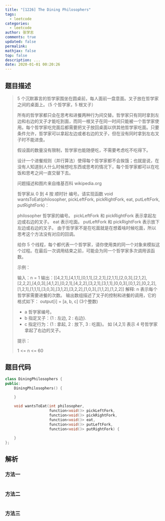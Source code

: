 ```yaml
---
title: "[1226] The Dining Philosophers"
tags:
  - leetcode
categories:
  - leetcode
author: 张学志
comments: true
updated: false
permalink:
mathjax: false
top: false
description: ...
date: 2020-01-01 00:20:26
---
```


## 题目描述

> 5 个沉默寡言的哲学家围坐在圆桌前，每人面前一盘意面。叉子放在哲学家之间的桌面上。（5 个哲学家，5 根叉子） 
> 
> 所有的哲学家都只会在思考和进餐两种行为间交替。哲学家只有同时拿到左边和右边的叉子才能吃到面，而同一根叉子在同一时间只能被一个哲学家使用。每个哲学家吃完面后都需要把叉子放回桌面以供其他哲学家吃面。只要条件允许，哲学家可以拿起左边或者右边的叉子，但在没有同时拿到左右叉子时不能进食。 
> 
> 假设面的数量没有限制，哲学家也能随便吃，不需要考虑吃不吃得下。 
> 
> 设计一个进餐规则（并行算法）使得每个哲学家都不会挨饿；也就是说，在没有人知道别人什么时候想吃东西或思考的情况下，每个哲学家都可以在吃饭和思考之间一直交替下去。 
> 
> 
> 
> 问题描述和图片来自维基百科 wikipedia.org 
> 
> 
> 
> 哲学家从 0 到 4 按 顺时针 编号。请实现函数 void wantsToEat(philosopher, pickLeftFork, pickRightFork, eat, putLeftFork, putRightFork)： 
> 
> 
> philosopher 哲学家的编号。 
> pickLeftFork 和 pickRightFork 表示拿起左边或右边的叉子。 
> eat 表示吃面。 
> putLeftFork 和 pickRightFork 表示放下左边或右边的叉子。 
> 由于哲学家不是在吃面就是在想着啥时候吃面，所以思考这个方法没有对应的回调。 
> 
> 
> 给你 5 个线程，每个都代表一个哲学家，请你使用类的同一个对象来模拟这个过程。在最后一次调用结束之前，可能会为同一个哲学家多次调用该函数。 
> 
> 
> 
> 示例： 
> 
> 
> 输入：n = 1
> 输出：[[4,2,1],[4,1,1],[0,1,1],[2,2,1],[2,1,1],[2,0,3],[2,1,2],[2,2,2],[4,0,3],[4,1,2],[0,2,1],[4,2,2],[3,2,1],[3,1,1],[0,0,3],[0,1,2],[0,2,2],[1,2,1],[1,1,1],[3,0,3],[3,1,2],[3,2,2],[1,0,3],[1,1,2],[1,2,2]]
> 解释:
> n 表示每个哲学家需要进餐的次数。
> 输出数组描述了叉子的控制和进餐的调用，它的格式如下：
> output[i] = [a, b, c] (3个整数)
> - a 哲学家编号。
> - b 指定叉子：{1 : 左边, 2 : 右边}.
> - c 指定行为：{1 : 拿起, 2 : 放下, 3 : 吃面}。
> 如 [4,2,1] 表示 4 号哲学家拿起了右边的叉子。
> 
> 
> 
> 
> 提示： 
> 
> 
> 1 <= n <= 60 
> 
> 

## 题目代码

```cpp
class DiningPhilosophers {
public:
    DiningPhilosophers() {
        
    }

    void wantsToEat(int philosopher,
                    function<void()> pickLeftFork,
                    function<void()> pickRightFork,
                    function<void()> eat,
                    function<void()> putLeftFork,
                    function<void()> putRightFork) {
		
    }
};
```

## 解析

### 方法一

```cpp

```

### 方法二

```cpp

```

### 方法三

```cpp

```

